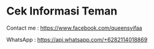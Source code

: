 # Cek Informasi Teman

Contact me : https://www.facebook.com/queensyifaa

WhatsApp   : https://api.whatsapp.com/+6282114018869
